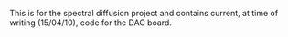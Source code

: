 This is for the spectral diffusion project and contains current, at time of writing (15/04/10), code for the DAC board.



